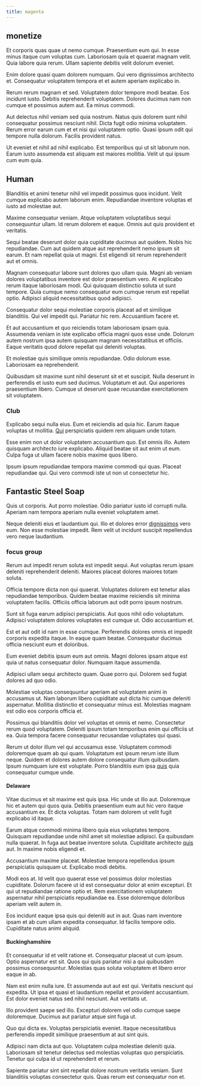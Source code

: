 ```yaml
---
title: magenta
---
```


## monetize

Et corporis quas quae ut nemo cumque. Praesentium eum qui. In esse minus itaque cum voluptas cum. Laboriosam quia et quaerat magnam velit. Quia labore quia rerum. Ullam sapiente debitis velit dolorum eveniet.

Enim dolore quasi quam dolorem numquam. Qui vero dignissimos architecto et. Consequatur voluptatem tempora et et autem aperiam explicabo in.

Rerum rerum magnam et sed. Voluptatem dolor tempore modi beatae. Eos incidunt iusto. Debitis reprehenderit voluptatem. Dolores ducimus nam non cumque et possimus autem aut. Ea minus commodi.

Aut delectus nihil veniam sed quia nostrum. Natus quis dolorem sunt nihil consequatur possimus nesciunt nihil. Dicta fugit odio minima voluptatem. Rerum error earum cum et et nisi qui voluptatem optio. Quasi ipsum odit qui tempore nulla dolorum. Facilis provident natus.

Ut eveniet et nihil ad nihil explicabo. Est temporibus qui ut sit laborum non. Earum iusto assumenda est aliquam est maiores mollitia. Velit ut qui ipsum cum eum quia.

## Human

Blanditiis et animi tenetur nihil vel impedit possimus quos incidunt. Velit cumque explicabo autem laborum enim. Repudiandae inventore voluptas et iusto ad molestiae aut.

Maxime consequatur veniam. Atque voluptatem voluptatibus sequi consequuntur ullam. Id rerum dolorem et eaque. Omnis aut quis provident et veritatis.

Sequi beatae deserunt dolor quia cupiditate ducimus aut quidem. Nobis hic repudiandae. Cum aut quidem atque aut reprehenderit nemo ipsum sit earum. Et nam repellat quia ut magni. Est eligendi sit rerum reprehenderit aut et omnis.

Magnam consequatur labore sunt dolores quo ullam quia. Magni ab veniam dolores voluptatibus inventore est dolor praesentium vero. At explicabo rerum itaque laboriosam modi. Qui quisquam distinctio soluta ut sunt tempore. Quia cumque nemo consequatur eum cumque rerum est repellat optio. Adipisci aliquid necessitatibus quod adipisci.

Consequatur dolor sequi molestiae corporis placeat ad et similique blanditiis. Qui vel impedit qui. Pariatur hic rem. Accusantium facere et.

Et aut accusantium et quo reiciendis totam laboriosam ipsam quia. Assumenda veniam in iste explicabo officia magni quos esse unde. Dolorum autem nostrum ipsa autem quisquam magnam necessitatibus et officiis. Eaque veritatis quod dolore repellat qui deleniti voluptas.

Et molestiae quis similique omnis repudiandae. Odio dolorum esse. Laboriosam ea reprehenderit.

Quibusdam sit maxime sunt nihil deserunt sit et et suscipit. Nulla deserunt in perferendis et iusto eum sed ducimus. Voluptatum et aut. Qui asperiores praesentium libero. Cumque ut deserunt quae recusandae exercitationem sit voluptatem.

### Club

Explicabo sequi nulla eius. Eum et reiciendis ad quia hic. Earum itaque voluptas ut mollitia. [Qui](/facere/temporibus/adipisci/molestias/centralized_usability_reboot.md) perspiciatis quidem rem aliquam unde totam.

Esse enim non ut dolor voluptatem accusantium quo. Est omnis illo. Autem quisquam architecto iure explicabo. Aliquid beatae sit aut enim ut eum. Culpa fuga ut ullam facere nobis maxime quos libero.

Ipsum ipsum repudiandae tempora maxime commodi qui quas. Placeat repudiandae qui. Qui vero commodi iste ut non ut consectetur hic.

## Fantastic Steel Soap

Quis ut corporis. Aut porro molestiae. Odio pariatur iusto id corrupti nulla. Aperiam nam tempora aperiam nulla eveniet voluptatem amet.

Neque deleniti eius et laudantium qui. Illo et dolores error [dignissimos](/facere/odit/licensed_granite_salad.md) vero eum. Non esse molestiae impedit. Rem velit ut incidunt suscipit repellendus vero neque laudantium.

### focus group

Rerum aut impedit rerum soluta est impedit sequi. Aut voluptas rerum ipsam deleniti reprehenderit deleniti. Maiores placeat dolores maiores totam soluta.

Officia tempore dicta non qui quaerat. Voluptates dolorem est tenetur alias repudiandae temporibus. Quidem beatae maxime reiciendis sit minima voluptatem facilis. Officiis officia laborum aut odit porro ipsum nostrum.

Sunt sit fuga earum adipisci perspiciatis. Aut quos nihil odio voluptatum. Adipisci voluptatem dolores voluptates est cumque ut. Odio accusantium et.

Est et aut odit id nam in esse cumque. Perferendis dolores omnis et impedit corporis expedita itaque. In eaque quam beatae. Consequatur ducimus officia nesciunt eum et doloribus.

Eum eveniet debitis ipsum eum aut omnis. Magni dolores ipsam atque est quia ut natus consequatur dolor. Numquam itaque assumenda.

Adipisci ullam sequi architecto quam. Quae porro qui. Dolorem sed fugiat dolores ad quo odio.

Molestiae voluptas consequuntur aperiam ad voluptatem animi in accusamus ut. Nam laborum libero cupiditate aut dicta hic cumque deleniti aspernatur. Mollitia distinctio et consequatur minus est. Molestias magnam est odio eos corporis officia et.

Possimus qui blanditiis dolor vel voluptas et omnis et nemo. Consectetur rerum quod voluptatem. Deleniti ipsum totam temporibus enim qui officiis ut ea. Quia tempora facere consequatur recusandae voluptates qui quasi.

Rerum ut dolor illum vel qui accusamus esse. Voluptatem commodi doloremque quam ab qui quam. Voluptatum est ipsum rerum iste illum neque. Quidem et dolores autem dolore consequatur illum quibusdam. Ipsum numquam iure est voluptate. Porro blanditiis eum ipsa [quis](/facere/eaque/maryland.md) quia consequatur cumque unde.

#### Delaware

Vitae ducimus et sit maxime est quis ipsa. Hic unde ut illo aut. Doloremque hic et autem qui quos quia. Debitis praesentium eum aut hic vero itaque accusantium ex. Et dicta voluptas. Totam nam dolorem ut velit fugit explicabo id itaque.

Earum atque commodi minima libero quia eius voluptates tempore. Quisquam repudiandae unde nihil amet sit molestiae adipisci. Ea quibusdam nulla quaerat. In fuga aut beatae inventore soluta. Cupiditate architecto [quis](/dolore/odio/dignissimos/odio/buckinghamshire_vertical_investment_account.md) aut. In maxime nobis eligendi et.

Accusantium maxime placeat. Molestiae tempora repellendus ipsum perspiciatis quisquam ut. Explicabo modi debitis.

Modi eos at. Id velit quo quaerat esse vel possimus dolor molestias cupiditate. Dolorum facere ut id est consequatur dolor at enim excepturi. Et qui ut repudiandae ratione optio et. Rem exercitationem voluptatem aspernatur nihil perspiciatis repudiandae ea. Esse doloremque doloribus aperiam velit autem in.

Eos incidunt eaque ipsa quis qui deleniti aut in aut. Quas nam inventore ipsam et ab cum ullam expedita consequatur. Id facilis tempore odio. Cupiditate natus animi aliquid.

#### Buckinghamshire

Et consequatur id et velit ratione et. Consequatur placeat ut cum ipsum. Optio aspernatur est sit. Quos qui quis pariatur nisi a qui quibusdam possimus consequuntur. Molestias quas soluta voluptatem et libero error eaque in ab.

Nam est enim nulla iure. Et assumenda aut aut est qui. Veritatis nesciunt qui expedita. Ut ipsa et quasi et laudantium repellat et provident accusantium. Est dolor eveniet natus sed nihil nesciunt. Aut veritatis ut.

Illo provident saepe sed illo. Excepturi dolorem vel odio cumque saepe doloremque. Ducimus aut pariatur atque sint fuga ut.

Quo qui dicta ex. Voluptas perspiciatis eveniet. Itaque necessitatibus perferendis impedit similique praesentium at aut sint quis.

Adipisci nam dicta aut quo. Voluptatem culpa molestiae deleniti quia. Laboriosam sit tenetur delectus sed molestias voluptas quo perspiciatis. Tenetur qui culpa id ut reprehenderit et rerum.

Sapiente pariatur sint sint repellat dolore nostrum veritatis veniam. Sunt blanditiis voluptas consectetur quis. Quas rerum est consequatur non et.
